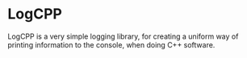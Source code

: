 # LogCPP
LogCPP is a very simple logging library, for creating a uniform way of printing information to the console, when doing C++ software.
